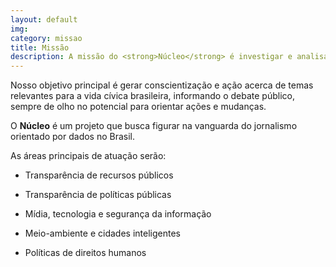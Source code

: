 ```yaml
---
layout: default
img:
category: missao
title: Missão
description: A missão do <strong>Núcleo</strong> é investigar e analisar dados públicos, trazendo transparência e clareza sobre o que está acontecendo no Brasil, desde gastos do governo e políticas públicas em andamento até redes sociais.
---
```




Nosso objetivo principal é gerar conscientização e ação acerca de temas relevantes para a vida cívica brasileira, informando o debate público, sempre de olho no potencial para orientar ações e mudanças.

O **Núcleo** é um projeto que busca figurar na vanguarda do jornalismo orientado por dados no Brasil.

As áreas principais de atuação serão:

* Transparência de recursos públicos

* Transparência de políticas públicas

* Mídia, tecnologia e segurança da informação

* Meio-ambiente e cidades inteligentes

* Políticas de direitos humanos
